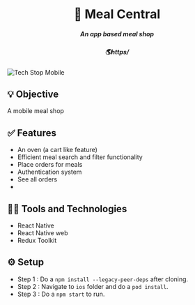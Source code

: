 <h1 align='center'>🍕 Meal Central</h1>

<h5 align='center'>An app based meal shop</h5>
<h5 align='center'>🌎https/</h5>

![Tech Stop Mobile](https://github.com/vidarshan/restaurant-app/assets/48169745/86be9cff-f2b3-4cc4-a409-5d4a927df899)

## 💡 Objective
A mobile meal shop

## ✅ Features
- An oven (a cart like feature)
- Efficient meal search and filter functionality
- Place orders for meals
- Authentication system
- See all orders
- 
##  👨‍💻 Tools and Technologies
- React Native
- React Native web
- Redux Toolkit

## ⚙️ Setup

- Step 1 : Do a `npm install --legacy-peer-deps` after cloning.
- Step 2 : Navigate to `ios` folder and do a `pod install`.
- Step 3 : Do a `npm start` to run.
